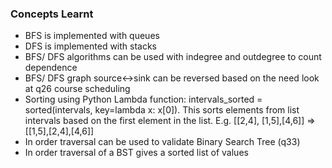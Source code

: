 ### Concepts Learnt
- BFS is implemented with queues
- DFS is implemented with stacks
- BFS/ DFS algorithms can be used with indegree and outdegree to count dependence
- BFS/ DFS graph source<->sink can be reversed based on the need look at q26 course scheduling 
- Sorting using Python Lambda function: intervals_sorted = sorted(intervals, key=lambda x: x[0]). This sorts elements from list intervals based on the first element in the list. E.g. [[2,4], [1,5],[4,6]] => [[1,5],[2,4],[4,6]]
- In order traversal can be used to validate Binary Search Tree (q33)
- In order traversal of a BST gives a sorted list of values